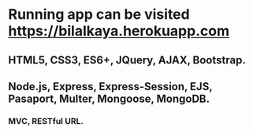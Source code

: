 # Running app can be visited https://bilalkaya.herokuapp.com
## HTML5, CSS3, ES6+, JQuery, AJAX, Bootstrap.
## Node.js, Express, Express-Session, EJS, Pasaport, Multer, Mongoose, MongoDB.
### MVC, RESTful URL.
